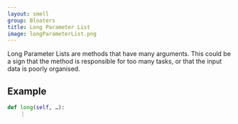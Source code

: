 ```yaml
---
layout: smell
group: Bloaters
title: Long Parameter List
image: longParameterList.png
---
```

Long Parameter Lists are methods that have many arguments. This could be a sign that the method is responsible for too many tasks, or that the input data is poorly organised.
## Example
~~~ python
def long(self, …):
    ⋮
~~~